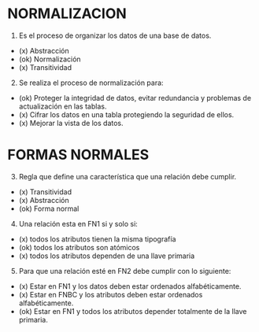 # NORMALIZACION

1. Es el proceso de organizar los datos de una base de datos.
 * (x) Abstracción
 * (ok) Normalización
 * (x) Transitividad

2. Se realiza el proceso de normalización para:
 * (ok) Proteger la integridad de datos, evitar redundancia y problemas de actualización en las tablas. 
 * (x) Cifrar los datos en una tabla protegiendo la seguridad de ellos.
 * (x) Mejorar la vista de los datos. 

# FORMAS NORMALES

3. Regla que define una característica que una relación debe cumplir.
 * (x) Transitividad
 * (x) Abstracción
 * (ok) Forma normal
 
4. Una relación esta en FN1 si y solo si:
 * (x) todos los atributos tienen la misma tipografía
 * (ok) todos los atributos son atómicos
 * (x) todos los atributos dependen de una llave primaria

5. Para que una relación esté en FN2 debe cumplir con lo siguiente:
 * (x) Estar en FN1 y los datos deben estar ordenados alfabéticamente.
 * (x) Estar en FNBC y los atributos deben estar ordenados alfabéticamente.
 * (ok) Estar en FN1 y todos los atributos depender totalmente de la llave primaria.
